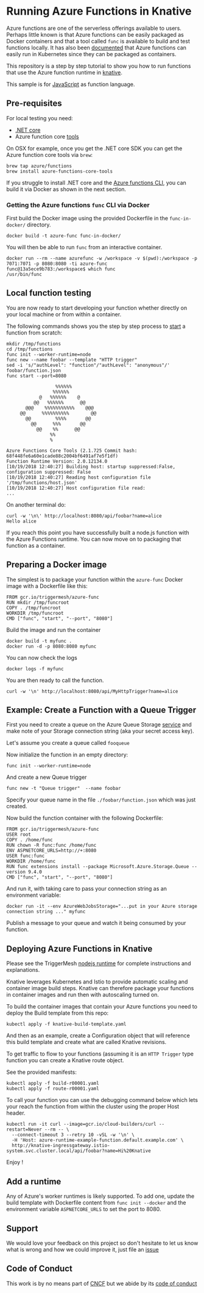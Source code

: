 # Running Azure Functions in Knative

Azure functions are one of the serverless offerings available to users. Perhaps little known is that Azure functions can be easily packaged as Docker containers and that a tool called `func` is available to build and test functions locally. It has also been [documented](https://medium.com/@asavaritayal/azure-functions-on-kubernetes-75486225dac0) that Azure functions can easily run in Kubernetes since they can be packaged as containers.

This repository is a step by step tutorial to show you how to run functions that use the Azure function runtime in [knative](https://github.com/knative/docs).

This sample is for [JavaScript](https://docs.microsoft.com/en-us/azure/azure-functions/functions-reference-node)
as function language.

## Pre-requisites

For local testing you need:

* [.NET core](https://www.microsoft.com/net/download)
* Azure function core [tools](https://docs.microsoft.com/en-us/azure/azure-functions/functions-run-local#install-the-azure-functions-core-tools)

On OSX for example, once you get the .NET core SDK you can get the Azure function core tools via `brew`:

```
brew tap azure/functions
brew install azure-functions-core-tools 
```

If you struggle to install .NET core and the [Azure functions CLI](https://docs.microsoft.com/en-us/azure/azure-functions/functions-reference-node), you can build it via Docker as shown in the next section.

### Getting the Azure functions `func` CLI via Docker

First build the Docker image using the provided Dockerfile in the `func-in-docker/` directory.

```
docker build -t azure-func func-in-docker/
```

You will then be able to run `func` from an interactive container.

```
docker run --rm --name azurefunc -w /workspace -v $(pwd):/workspace -p 7071:7071 -p 8080:8080 -ti azure-func
func@13a5ece9b783:/workspace$ which func
/usr/bin/func
```

## Local function testing

You are now ready to start developing your function whether directly on your local machine or from within a container.

The following commands shows you the step by step process to [start](https://docs.microsoft.com/en-us/azure/azure-functions/functions-create-first-azure-function-azure-cli#run-the-function-locally) a function from scratch:

```
mkdir /tmp/functions
cd /tmp/functions
func init --worker-runtime=node
func new --name foobar --template "HTTP trigger"
sed -i 's/"authLevel": "function"/"authLevel": "anonymous"/' foobar/function.json
func start --port=8080

                  %%%%%%
                 %%%%%%
            @   %%%%%%    @
          @@   %%%%%%      @@
       @@@    %%%%%%%%%%%    @@@
     @@      %%%%%%%%%%        @@
       @@         %%%%       @@
         @@      %%%       @@
           @@    %%      @@
                %%
                %

Azure Functions Core Tools (2.1.725 Commit hash: 68f448fe6a60e1cade88c2004bf6491af7e5f1df)
Function Runtime Version: 2.0.12134.0
[10/19/2018 12:40:27] Building host: startup suppressed:False, configuration suppressed: False
[10/19/2018 12:40:27] Reading host configuration file '/tmp/functions/host.json'
[10/19/2018 12:40:27] Host configuration file read:
...
```

On another terminal do:

```
curl -w '\n\' http://localhost:8080/api/foobar?name=alice
Hello alice
```

If you reach this point you have successfully built a node.js function with the Azure Functions runtime. You can now move on to packaging that function as a container.

## Preparing a Docker image

The simplest is to package your function within the `azure-func` Docker image with a Dockerfile like this:

```
FROM gcr.io/triggermesh/azure-func
RUN mkdir /tmp/funcroot
COPY . /tmp/funcroot
WORKDIR /tmp/funcroot
CMD ["func", "start", "--port", "8080"]
```

Build the image and run the container

```
docker build -t myfunc .
docker run -d -p 8080:8080 myfunc
```

You can now check the logs 

```
docker logs -f myfunc
```

You are then ready to call the function.

```
curl -w '\n' http://localhost:8080/api/MyHttpTrigger?name=alice
```

## Example: Create a Function with a Queue Trigger

First you need to create a queue on the Azure Queue Storage [service](https://docs.microsoft.com/en-us/azure/storage/queues/storage-dotnet-how-to-use-queues) and make note of your Storage connection string (aka your secret access key).

Let's assume you create a queue called `fooqueue`

Now initialize the function in an empty directory:

```
func init --worker-runtime=node
```

And create a new Queue trigger

```
func new -t "Queue trigger"  --name foobar
```

Specify your queue name in the file `./foobar/function.json` which was just created.

Now build the function container with the following Dockerfile:

```
FROM gcr.io/triggermesh/azure-func
USER root
COPY . /home/func
RUN chown -R func:func /home/func
ENV ASPNETCORE_URLS=http://+:8080
USER func:func
WORKDIR /home/func
RUN func extensions install --package Microsoft.Azure.Storage.Queue --version 9.4.0
CMD ["func", "start", "--port", "8080"]
```

And run it, with taking care to pass your connection string as an environment variable:

```
docker run -it --env AzureWebJobsStorage="...put in your Azure storage connection string ..." myfunc
```

Publish a message to your queue and watch it being consumed by your function.

## Deploying Azure Functions in Knative

Please see the TriggerMesh [nodejs runtime](https://github.com/triggermesh/nodejs-runtime) for complete instructions and explanations.

Knative leverages Kubernetes and Istio to provide automatic scaling and container image build steps. Knative can therefore package your functions in container images and run then with autoscaling turned on.

To build the container images that contain your Azure functions you need to deploy the Build template from this repo:

```
kubectl apply -f knative-build-template.yaml
```

And then as an example, create a Configuration object that will reference this build template and create what are called Knative revisions.

To get traffic to flow to your functions (assuming it is an `HTTP Trigger` type function you can create a Knative route object.

See the provided manifests:

```
kubectl apply -f build-r00001.yaml
kubectl apply -f route-r00001.yaml
```

To call your function you can use the debugging command below which lets your reach the function from within the cluster using the proper Host header.

```
kubectl run -it curl --image=gcr.io/cloud-builders/curl --restart=Never --rm -- \
  --connect-timeout 3 --retry 10 -vSL -w '\n' \
  -H 'Host: azure-runtime-example-function.default.example.com' \
  http://knative-ingressgateway.istio-system.svc.cluster.local/api/foobar?name=Hi%20Knative
```

Enjoy !

## Add a runtime

Any of Azure's worker runtimes is likely supported.
To add one,
update the build template with Dockerfile content from `func init --docker` and the environment variable `ASPNETCORE_URLS` to set the port to 8080.

## Support

We would love your feedback on this project so don't hesitate to let us know what is wrong and how we could improve it, just file an [issue](https://github.com/triggermesh/azure-runtime/issues/new)

## Code of Conduct

This work is by no means part of [CNCF](https://www.cncf.io/) but we abide by its [code of conduct](https://github.com/cncf/foundation/blob/master/code-of-conduct.md)

